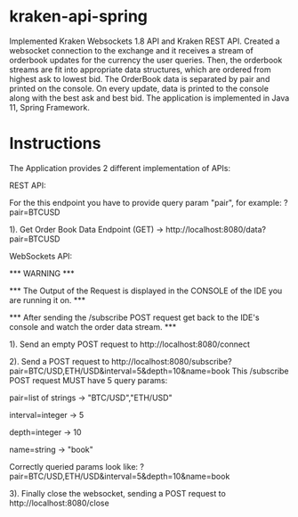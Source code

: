 # kraken-api-spring
Implemented Kraken Websockets 1.8 API and Kraken REST API. Created a websocket connection to the exchange and it receives a stream of orderbook updates for the currency the user queries. Then, the orderbook streams are fit into appropriate data structures, which are ordered from highest ask to lowest bid. The OrderBook data is separated by pair and printed on the console. On every update, data is printed to the console along with the best ask and best bid. The application is implemented in Java 11, Spring Framework.

# Instructions

The Application provides 2 different implementation of APIs:

REST API:

For the this endpoint you have to provide query param "pair", for example: ?pair=BTCUSD

1). Get Order Book Data Endpoint (GET) -> http://localhost:8080/data?pair=BTCUSD

WebSockets API:

*** WARNING ***

*** The Output of the Request is displayed in the CONSOLE of the IDE you are running it on. ***

*** After sending the /subscribe POST request get back to the IDE's console and watch the order data stream. ***

1). Send an empty POST request to http://localhost:8080/connect

2). Send a POST request to http://localhost:8080/subscribe?pair=BTC/USD,ETH/USD&interval=5&depth=10&name=book
This /subscribe POST request MUST have 5 query params:

pair=list of strings -> "BTC/USD","ETH/USD"

interval=integer -> 5

depth=integer -> 10

name=string -> "book"

Correctly queried params look like: ?pair=BTC/USD,ETH/USD&interval=5&depth=10&name=book

3). Finally close the websocket, sending a POST request to http://localhost:8080/close
